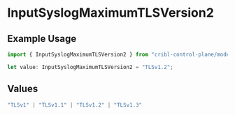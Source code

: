 # InputSyslogMaximumTLSVersion2

## Example Usage

```typescript
import { InputSyslogMaximumTLSVersion2 } from "cribl-control-plane/models";

let value: InputSyslogMaximumTLSVersion2 = "TLSv1.2";
```

## Values

```typescript
"TLSv1" | "TLSv1.1" | "TLSv1.2" | "TLSv1.3"
```